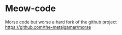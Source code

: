# Meow-code
Morse code but worse
a hard fork of the github project https://github.com/the-metalgamer/morse 
